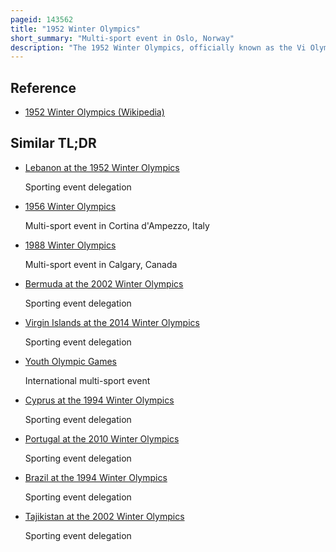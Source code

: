 ```yaml
---
pageid: 143562
title: "1952 Winter Olympics"
short_summary: "Multi-sport event in Oslo, Norway"
description: "The 1952 Winter Olympics, officially known as the Vi Olympic Winter Games and commonly known as Oslo 1952, was a Winter multi-sport Event held from 14 to 25 February 1952 in Oslo, the Capital of Norway."
---
```


## Reference

- [1952 Winter Olympics (Wikipedia)](https://en.wikipedia.org/?curid=143562)

## Similar TL;DR

- [Lebanon at the 1952 Winter Olympics](/tldr/en/lebanon-at-the-1952-winter-olympics)

  Sporting event delegation

- [1956 Winter Olympics](/tldr/en/1956-winter-olympics)

  Multi-sport event in Cortina d'Ampezzo, Italy

- [1988 Winter Olympics](/tldr/en/1988-winter-olympics)

  Multi-sport event in Calgary, Canada

- [Bermuda at the 2002 Winter Olympics](/tldr/en/bermuda-at-the-2002-winter-olympics)

  Sporting event delegation

- [Virgin Islands at the 2014 Winter Olympics](/tldr/en/virgin-islands-at-the-2014-winter-olympics)

  Sporting event delegation

- [Youth Olympic Games](/tldr/en/youth-olympic-games)

  International multi-sport event

- [Cyprus at the 1994 Winter Olympics](/tldr/en/cyprus-at-the-1994-winter-olympics)

  Sporting event delegation

- [Portugal at the 2010 Winter Olympics](/tldr/en/portugal-at-the-2010-winter-olympics)

  Sporting event delegation

- [Brazil at the 1994 Winter Olympics](/tldr/en/brazil-at-the-1994-winter-olympics)

  Sporting event delegation

- [Tajikistan at the 2002 Winter Olympics](/tldr/en/tajikistan-at-the-2002-winter-olympics)

  Sporting event delegation
